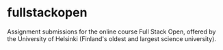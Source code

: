# fullstackopen
Assignment submissions for the online course Full Stack Open, offered by the University of Helsinki (Finland's oldest and largest science university).
